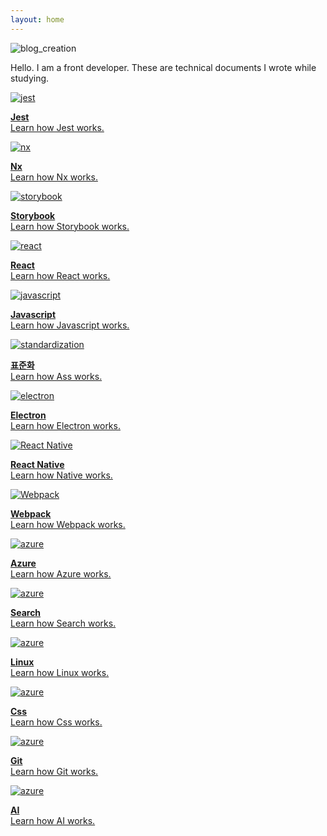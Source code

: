 ```yaml
---
layout: home
---
```


![blog_creation](https://img.shields.io/badge/blog_creation-2022_05_11-blue.svg)

Hello. I am a front developer. These are technical documents I wrote while studying.

<div class="sd-container-fluid ">
    <div class="docutils">
        <a class="docutil" href="01 jest">
            <div class="sd-card">
                <div class="sd-card-body">
                    <img alt="jest" class="sd-width-auto" src="../images/logo jest-icon.png">
                    <p class="sd-card-text">
                        <strong>Jest</strong><br>
                        Learn how Jest works.
                    </p>
                </div>
            </div>
        </a>
        <a class="docutil" href="02 nx">
            <div class="sd-card">
                <div class="sd-card-body">
                    <img alt="nx" class="sd-width-auto" src="../images/logo nx.png">
                    <p class="sd-card-text">
                        <strong>Nx</strong><br>
                        Learn how Nx works.
                    </p>
                </div>
            </div>
        </a>
        <a class="docutil" href="03 storybook">
            <div class="sd-card">
                <div class="sd-card-body">
                    <img alt="storybook" class="sd-width-auto" src="../images/logo storybook-icon.png">
                    <p class="sd-card-text">
                        <strong>Storybook</strong><br>
                        Learn how Storybook works.
                    </p>
                </div>
            </div>
        </a>
        <a class="docutil" href="04 react">
            <div class="sd-card">
                <div class="sd-card-body">
                    <img alt="react" class="sd-width-auto" src="../images/logo react-icon.png">
                    <p class="sd-card-text">
                        <strong>React</strong><br>
                        Learn how React works.
                    </p>
                </div>
            </div>
        </a>
        <a class="docutil" href="05 javascript">
            <div class="sd-card">
                <div class="sd-card-body">
                    <img alt="javascript" class="sd-width-auto" src="../images/logo javascript.png">
                    <p class="sd-card-text">
                        <strong>Javascript</strong><br>
                        Learn how Javascript works.
                    </p>
                </div>
            </div>
        </a>
        <a class="docutil" href="06 aas">
            <div class="sd-card">
                <div class="sd-card-body">
                    <img alt="standardization" class="sd-width-auto" src="../images/logo aasx.png">
                    <p class="sd-card-text">
                        <strong>표준화</strong><br>
                        Learn how Ass works.
                    </p>
                </div>
            </div>
        </a>
        <a class="docutil" href="07 electron">
            <div class="sd-card">
                <div class="sd-card-body">
                    <img alt="electron" class="sd-width-auto" src="../images/logo electron-icon.png">
                    <p class="sd-card-text">
                        <strong>Electron</strong><br>
                        Learn how Electron works.
                    </p>
                </div>
            </div>
        </a>
        <a class="docutil" href="08 react native">
            <div class="sd-card">
                <div class="sd-card-body">
                    <img alt="React Native" class="sd-width-auto" src="../images/logo react-icon.png">
                    <p class="sd-card-text">
                        <strong>React Native</strong><br>
                        Learn how Native works.
                    </p>
                </div>
            </div>
        </a>
        <a class="docutil" href="09 webpack">
            <div class="sd-card">
                <div class="sd-card-body">
                    <img alt="Webpack" class="sd-width-auto" src="../images/logo webpack-icon.png">
                    <p class="sd-card-text">
                        <strong>Webpack</strong><br>
                        Learn how Webpack works.
                    </p>
                </div>
            </div>
        </a>
        <a class="docutil" href="10 azure">
            <div class="sd-card">
                <div class="sd-card-body">
                    <img alt="azure" class="sd-width-auto" src="../images/logo Microsoft_Azure.svg">
                    <p class="sd-card-text">
                        <strong>Azure</strong><br>
                        Learn how Azure works.
                    </p>
                </div>
            </div>
        </a>
        <a class="docutil" href="11 search">
            <div class="sd-card">
                <div class="sd-card-body">
                    <img alt="azure" class="sd-width-auto" src="../images/logo search.png">
                    <p class="sd-card-text">
                        <strong>Search</strong><br>
                        Learn how Search works.
                    </p>
                </div>
            </div>
        </a>
        <a class="docutil" href="12 linux">
            <div class="sd-card">
                <div class="sd-card-body">
                    <img alt="azure" class="sd-width-auto" src="../images/logo linux-icon.png">
                    <p class="sd-card-text">
                        <strong>Linux</strong><br>
                        Learn how Linux works.
                    </p>
                </div>
            </div>
        </a>
        <a class="docutil" href="13 css">
            <div class="sd-card">
                <div class="sd-card-body">
                    <img alt="azure" class="sd-width-auto" src="../images/logo css3.png">
                    <p class="sd-card-text">
                        <strong>Css</strong><br>
                        Learn how Css works.
                    </p>
                </div>
            </div>
        </a>
        <a class="docutil" href="14 git">
            <div class="sd-card">
                <div class="sd-card-body">
                    <img alt="azure" class="sd-width-auto" src="../images/logo git-icon.png">
                    <p class="sd-card-text">
                        <strong>Git</strong><br>
                        Learn how Git works.
                    </p>
                </div>
            </div>
        </a>
        <a class="docutil" href="15 ai">
            <div class="sd-card">
                <div class="sd-card-body">
                    <img alt="azure" class="sd-width-auto" src="../images/ai/machine-learning.png">
                    <p class="sd-card-text">
                        <strong>AI</strong><br>
                        Learn how AI works.
                    </p>
                </div>
            </div>
        </a>
    </div>
</div>